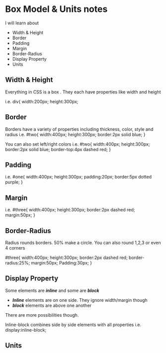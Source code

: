 # Box Model & Units notes

I will learn about 
- Width & Height
- Border
- Padding
- Margin
- Border-Radius
- Display Property
- Units


## Width & Height

Everything in CSS is a box . They each have properties like width and height

i.e.
    div{
        width:200px;
        height:300px;

## Border
Borders have a variety of properties including thickness, color, style and radius
i.e.
#two{
    width:400px;
    height:300px;
    border:2px solid blue;
}
 
 You can also set left/right colors
 i.e.
#two{
    width:400px;
    height:300px;
    border:2px solid blue;
    border-top:4px dashed red;
}

## Padding
i.e.
#one{
    width:400px;
    height:300px;
    padding:20px;
    border:5px dotted purple;
}

## Margin
i.e.
#three{
    width:400px;
    height:300px;
    border:2px dashed red;
    margin:50px;
}

## Border-Radius
Radius rounds borders. 50% make a circle. You can also round 1,2,3 or even 4 corners


#three{
    width:400px;
    height:300px;
    border:2px dashed red;
    border-radius:25%;
    margin:50px;
    Padding:30px;
}

## Display Property
Some elements are _**inline**_ and some are _**block**_
- **_Inline_** elements are on one side. They ignore width/margin though
- **_block_** elements are above one another

There are more possibilities though. 

Inline-block combines side by side elements with all properties
i.e.   
    display:inline-block;


## Units